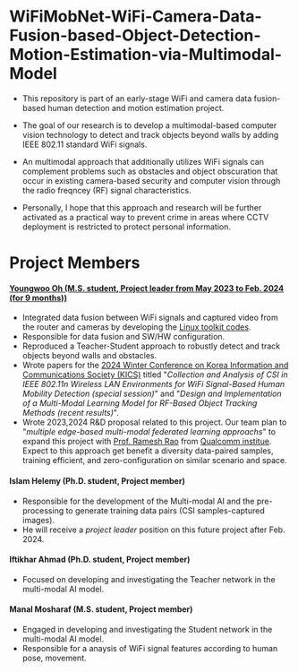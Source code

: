 # WiFiMobNet-WiFi-Camera-Data-Fusion-based-Object-Detection-Motion-Estimation-via-Multimodal-Model

* This repository is part of an early-stage WiFi and camera data fusion-based human detection and motion estimation project.
* The goal of our research is to develop a multimodal-based computer vision technology to detect and track objects beyond walls by adding IEEE 802.11 standard WiFi signals.
  
* An multimodal approach that additionally utilizes WiFi signals can complement problems such as obstacles and object obscuration that occur in existing camera-based security and computer vision through the radio freqncey (RF) signal characteristics. 

* Personally, I hope that this approach and research will be further activated as a practical way to prevent crime in areas where CCTV deployment is restricted to protect personal information.

# Project Members
#### [Youngwoo Oh (M.S. student, Project leader from May 2023 to Feb. 2024 (for 9 months))](https://ohyoungwoo.com/)
- Integrated data fusion between WiFi signals and captured video from the router and cameras by developing the [Linux toolkit codes](https://github.com/FIVEYOUNGWOO/IEEE-802.11n-CSI-Camera-Synchronization-Toolkit).
- Responsible for data fusion and SW/HW configuration.
- Reproduced a Teacher-Student approach to robustly detect and track objects beyond walls and obstacles.
- Wrote papers for the [2024 Winter Conference on Korea Information and Communications Society (KICS)](https://conf.kics.or.kr/) titled "*Collection and Analysis of CSI in IEEE 802.11n Wireless LAN Environments for WiFi Signal-Based Human Mobility Detection (special session)*" and "*Design and Implementation of a Multi-Modal Learning Model for RF-Based Object Tracking Methods (recent results)*".
- Wrote 2023,2024 R&D proposal related to this project. Our team plan to "*multiple edge-based multi-modal federated learning approachs*" to expand this project with [Prof. Ramesh Rao](https://scholar.google.co.kr/citations?user=l-WGj3AAAAAJ&hl=ko&oi=ao) from [Qualcomm institue](https://qi.ucsd.edu/about/leadership/). Expect to this approach get benefit a diversity data-paired samples, training efficient, and zero-configuration on similar scenario and space.

#### Islam Helemy (Ph.D. student, Project member)
- Responsible for the development of the Multi-modal AI and the pre-processing to generate training data pairs (CSI samples-captured images).
- He will receive a *project leader* position on this future project after Feb. 2024.

#### Iftikhar Ahmad (Ph.D. student, Project member)
- Focused on developing and investigating the Teacher network in the multi-modal AI model.

#### Manal Mosharaf (M.S. student, Project member)
- Engaged in developing and investigating the Student network in the multi-modal AI model.
- Responsible for a anaysis of WiFi signal features according to human pose, movement.
